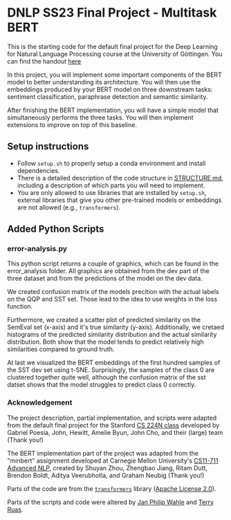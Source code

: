 # DNLP SS23 Final Project - Multitask BERT

This is the starting code for the default final project for the Deep Learning for Natural Language Processing course at the University of Göttingen. You can find the handout [here](https://1drv.ms/b/s!AkgwFZyClZ_qk718ObYhi8tF4cjSSQ?e=3gECnf)

In this project, you will implement some important components of the BERT model to better understanding its architecture. 
You will then use the embeddings produced by your BERT model on three downstream tasks: sentiment classification, paraphrase detection and semantic similarity.

After finishing the BERT implementation, you will have a simple model that simultaneously performs the three tasks.
You will then implement extensions to improve on top of this baseline.

## Setup instructions

* Follow `setup.sh` to properly setup a conda environment and install dependencies.
* There is a detailed description of the code structure in [STRUCTURE.md](./STRUCTURE.md), including a description of which parts you will need to implement.
* You are only allowed to use libraries that are installed by `setup.sh`, external libraries that give you other pre-trained models or embeddings are not allowed (e.g., `transformers`).

## Added Python Scripts

### error-analysis.py

This python script returns a couple of graphics, which can be found in the error_analysis folder. All graphics are obtained from the dev part of the three dataset and from the predictions of the model on the dev data. 

We created confusion matrix of the models precition with the actual labels on the QQP and SST set. Those lead to the idea to use weights in the loss function.

Furthermore, we created a scatter plot of predicted similarity on the SemEval set (x-axis) and it's true similarity (y-axis). Additionally, we cretaed histograms of the predicted similarity distribution and the actual similarity distribution. Both show that the model tends to predict relatively high similarities compared to ground truth.

At last we visualized the BERT embeddings of the first hundred samples of the SST dev set using t-SNE. Surprisingly, the samples of the class 0 are clustered together quite well, although the confusion matrix of the sst datset shows that the model struggles to predict class 0 correctly. 


### Acknowledgement

The project description, partial implementation, and scripts were adapted from the default final project for the Stanford [CS 224N class](https://web.stanford.edu/class/cs224n/) developed by Gabriel Poesia, John, Hewitt, Amelie Byun, John Cho, and their (large) team (Thank you!) 

The BERT implementation part of the project was adapted from the "minbert" assignment developed at Carnegie Mellon University's [CS11-711 Advanced NLP](http://phontron.com/class/anlp2021/index.html),
created by Shuyan Zhou, Zhengbao Jiang, Ritam Dutt, Brendon Boldt, Aditya Veerubhotla, and Graham Neubig  (Thank you!)

Parts of the code are from the [`transformers`](https://github.com/huggingface/transformers) library ([Apache License 2.0](./LICENSE)).

Parts of the scripts and code were altered by [Jan Philip Wahle](https://jpwahle.com/) and [Terry Ruas](https://terryruas.com/).
